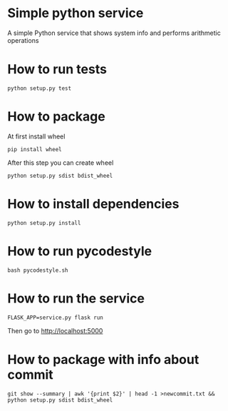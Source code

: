 # Simple python service
A simple Python service that shows system info and performs arithmetic operations

# How to run tests
```
python setup.py test
```
# How to package
At first install wheel
```
pip install wheel
```
After this step you can create wheel
```
python setup.py sdist bdist_wheel
```
# How to install dependencies
```
python setup.py install
```
# How to run pycodestyle
```
bash pycodestyle.sh
```
# How to run the service
```
FLASK_APP=service.py flask run
```
Then go to [http://localhost:5000](http://localhost:5000)

# How to package with info about commit
```
git show --summary | awk '{print $2}' | head -1 >newcommit.txt && python setup.py sdist bdist_wheel
```